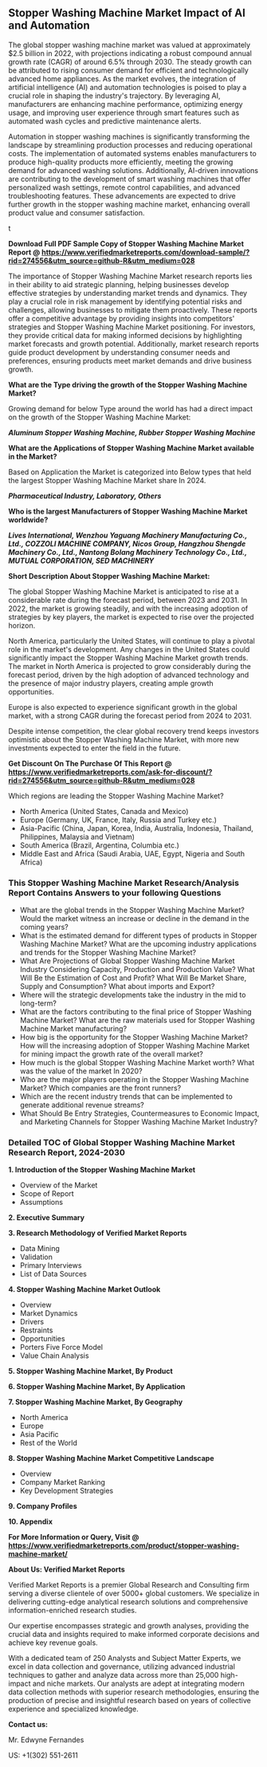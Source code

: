 <h2>Stopper Washing Machine Market Impact of AI and Automation</h2><p>The global stopper washing machine market was valued at approximately $2.5 billion in 2022, with projections indicating a robust compound annual growth rate (CAGR) of around 6.5% through 2030. The steady growth can be attributed to rising consumer demand for efficient and technologically advanced home appliances. As the market evolves, the integration of artificial intelligence (AI) and automation technologies is poised to play a crucial role in shaping the industry's trajectory. By leveraging AI, manufacturers are enhancing machine performance, optimizing energy usage, and improving user experience through smart features such as automated wash cycles and predictive maintenance alerts.</p><p>Automation in stopper washing machines is significantly transforming the landscape by streamlining production processes and reducing operational costs. The implementation of automated systems enables manufacturers to produce high-quality products more efficiently, meeting the growing demand for advanced washing solutions. Additionally, AI-driven innovations are contributing to the development of smart washing machines that offer personalized wash settings, remote control capabilities, and advanced troubleshooting features. These advancements are expected to drive further growth in the stopper washing machine market, enhancing overall product value and consumer satisfaction.</p>t</p><p id="" class=""><strong>Download Full PDF Sample Copy of Stopper Washing Machine Market Report @ <a href="https://www.verifiedmarketreports.com/download-sample/?rid=274556&utm_source=github-R&utm_medium=028" target="_blank">https://www.verifiedmarketreports.com/download-sample/?rid=274556&utm_source=github-R&utm_medium=028</a></strong></p><p>The importance of&nbsp;Stopper Washing Machine Market research reports lies in their ability to aid strategic planning, helping businesses develop effective strategies by understanding market trends and dynamics. They play a crucial role in risk management by identifying potential risks and challenges, allowing businesses to mitigate them proactively. These reports offer a competitive advantage by providing insights into competitors' strategies and Stopper Washing Machine Market positioning. For investors, they provide critical data for making informed decisions by highlighting market forecasts and growth potential. Additionally, market research reports guide product development by understanding consumer needs and preferences, ensuring products meet market demands and drive business growth.</p><p><strong>What are the&nbsp;Type driving the growth of the Stopper Washing Machine Market?</strong></p><p id="" class="">Growing demand for below Type around the world has had a direct impact on the growth of the Stopper Washing Machine Market:</p><em><strong>Aluminum Stopper Washing Machine, Rubber Stopper Washing Machine</strong></em></p><strong>What are the&nbsp;Applications&nbsp;of Stopper Washing Machine Market available in the Market?</strong></p><p id="" class="">Based on Application the Market is categorized into Below types that held the largest Stopper Washing Machine Market share In 2024.</p><em><strong>Pharmaceutical Industry, Laboratory, Others</strong></em></p><strong>Who is the largest Manufacturers of Stopper Washing Machine Market worldwide?</strong></p><p><em><strong>Lives International, Wenzhou Yaguang Machinery Manufacturing Co., Ltd., COZZOLI MACHINE COMPANY, Nicos Group, Hangzhou Shengde Machinery Co., Ltd., Nantong Bolang Machinery Technology Co., Ltd., MUTUAL CORPORATION, SED MACHINERY</strong></em></p><p id="" class=""><strong>Short Description About Stopper Washing Machine Market:</strong></p><p>The global Stopper Washing Machine Market is anticipated to rise at a considerable rate during the forecast period, between 2023 and 2031. In 2022, the market is growing steadily, and with the increasing adoption of strategies by key players, the market is expected to rise over the projected horizon.</p><p>North America, particularly the United States, will continue to play a pivotal role in the market's development. Any changes in the United States could significantly impact the Stopper Washing Machine Market growth trends. The market in North America is projected to grow considerably during the forecast period, driven by the high adoption of advanced technology and the presence of major industry players, creating ample growth opportunities.</p><p>Europe is also expected to experience significant growth in the global market, with a strong CAGR during the forecast period from 2024 to 2031.</p><p>Despite intense competition, the clear global recovery trend keeps investors optimistic about the Stopper Washing Machine Market, with more new investments expected to enter the field in the future.</p><p id="" class=""><strong>Get Discount On The Purchase Of This Report @ <a href="https://www.verifiedmarketreports.com/ask-for-discount/?rid=274556&utm_source=github-R&utm_medium=028" target="_blank">https://www.verifiedmarketreports.com/ask-for-discount/?rid=274556&utm_source=github-R&utm_medium=028</a></strong></p>Which regions are leading the Stopper Washing Machine Market?</p><ul><li>North America (United States, Canada and Mexico)</li><li>Europe (Germany, UK, France, Italy, Russia and Turkey etc.)</li><li>Asia-Pacific (China, Japan, Korea, India, Australia, Indonesia, Thailand, Philippines, Malaysia and Vietnam)</li><li>South America (Brazil, Argentina, Columbia etc.)</li><li>Middle East and Africa (Saudi Arabia, UAE, Egypt, Nigeria and South Africa)</li></ul><h3 id="" class="">This Stopper Washing Machine Market Research/Analysis Report Contains Answers to your following Questions</h3><ul><li>What are the global trends in the Stopper Washing Machine Market? Would the market witness an increase or decline in the demand in the coming years?</li><li>What is the estimated demand for different types of products in Stopper Washing Machine Market? What are the upcoming industry applications and trends for the Stopper Washing Machine Market?</li><li>What Are Projections of Global Stopper Washing Machine Market Industry Considering Capacity, Production and Production Value? What Will Be the Estimation of Cost and Profit? What Will Be Market Share, Supply and Consumption? What about imports and Export?</li><li>Where will the strategic developments take the industry in the mid to long-term?</li><li>What are the factors contributing to the final price of Stopper Washing Machine Market? What are the raw materials used for Stopper Washing Machine Market manufacturing?</li><li>How big is the opportunity for the Stopper Washing Machine Market? How will the increasing adoption of Stopper Washing Machine Market for mining impact the growth rate of the overall market?</li><li>How much is the global Stopper Washing Machine Market worth? What was the value of the market In 2020?</li><li>Who are the major players operating in the Stopper Washing Machine Market? Which companies are the front runners?</li><li>Which are the recent industry trends that can be implemented to generate additional revenue streams?</li><li>What Should Be Entry Strategies, Countermeasures to Economic Impact, and Marketing Channels for Stopper Washing Machine Market Industry?</li></ul><h3 id="" class="">Detailed TOC of Global Stopper Washing Machine Market Research Report, 2024-2030</h3><p id="" class=""><strong>1. Introduction of the Stopper Washing Machine Market</strong></p><ul><li>Overview of the Market</li><li>Scope of Report</li><li>Assumptions</li></ul><p id="" class=""><strong>2. Executive Summary</strong></p><p id="" class=""><strong>3. Research Methodology of Verified Market Reports</strong></p><ul><li>Data Mining</li><li>Validation</li><li>Primary Interviews</li><li>List of Data Sources</li></ul><p id="" class=""><strong>4. Stopper Washing Machine Market Outlook</strong></p><ul><li>Overview</li><li>Market Dynamics</li><li>Drivers</li><li>Restraints</li><li>Opportunities</li><li>Porters Five Force Model</li><li>Value Chain Analysis</li></ul><p id="" class=""><strong>5. Stopper Washing Machine Market, By Product</strong></p><p id="" class=""><strong>6. Stopper Washing Machine Market, By Application</strong></p><p id="" class=""><strong>7. Stopper Washing Machine Market, By Geography</strong></p><ul><li>North America</li><li>Europe</li><li>Asia Pacific</li><li>Rest of the World</li></ul><p id="" class=""><strong>8. Stopper Washing Machine Market Competitive Landscape</strong></p><ul><li>Overview</li><li>Company Market Ranking</li><li>Key Development Strategies</li></ul><p id="" class=""><strong>9. Company Profiles</strong></p><p id="" class=""><strong>10. Appendix</strong></p><p id="" class=""><strong>For More Information or Query, Visit @ <a href="https://www.verifiedmarketreports.com/product/stopper-washing-machine-market/" target="_blank">https://www.verifiedmarketreports.com/product/stopper-washing-machine-market/</a></strong></p><p id="" class=""><strong>About Us: Verified Market Reports</strong></p><p id="" class="">Verified Market Reports is a premier Global Research and Consulting firm serving a diverse clientele of over 5000+ global customers. We specialize in delivering cutting-edge analytical research solutions and comprehensive information-enriched research studies.</p><p id="" class="">Our expertise encompasses strategic and growth analyses, providing the crucial data and insights required to make informed corporate decisions and achieve key revenue goals.</p><p id="" class="">With a dedicated team of 250 Analysts and Subject Matter Experts, we excel in data collection and governance, utilizing advanced industrial techniques to gather and analyze data across more than 25,000 high-impact and niche markets. Our analysts are adept at integrating modern data collection methods with superior research methodologies, ensuring the production of precise and insightful research based on years of collective experience and specialized knowledge.</p><p id="" class=""><strong>Contact us:</strong></p><p id="" class="">Mr. Edwyne Fernandes</p><p id="" class="">US: +1(302) 551-2611</p>